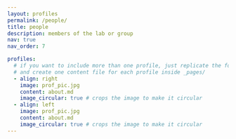 ```yaml
---
layout: profiles
permalink: /people/
title: people
description: members of the lab or group
nav: true
nav_order: 7

profiles:
  # if you want to include more than one profile, just replicate the following block
  # and create one content file for each profile inside _pages/
  - align: right
    image: prof_pic.jpg
    content: about.md
    image_circular: true # crops the image to make it circular
  - align: left
    image: prof_pic.jpg
    content: about.md
    image_circular: true # crops the image to make it circular
---
```

